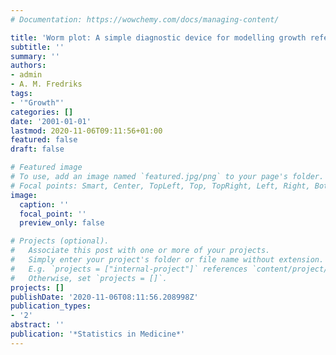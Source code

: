 ```yaml
---
# Documentation: https://wowchemy.com/docs/managing-content/

title: 'Worm plot: A simple diagnostic device for modelling growth reference curves'
subtitle: ''
summary: ''
authors:
- admin
- A. M. Fredriks
tags:
- '"Growth"'
categories: []
date: '2001-01-01'
lastmod: 2020-11-06T09:11:56+01:00
featured: false
draft: false

# Featured image
# To use, add an image named `featured.jpg/png` to your page's folder.
# Focal points: Smart, Center, TopLeft, Top, TopRight, Left, Right, BottomLeft, Bottom, BottomRight.
image:
  caption: ''
  focal_point: ''
  preview_only: false

# Projects (optional).
#   Associate this post with one or more of your projects.
#   Simply enter your project's folder or file name without extension.
#   E.g. `projects = ["internal-project"]` references `content/project/deep-learning/index.md`.
#   Otherwise, set `projects = []`.
projects: []
publishDate: '2020-11-06T08:11:56.208998Z'
publication_types:
- '2'
abstract: ''
publication: '*Statistics in Medicine*'
---
```

